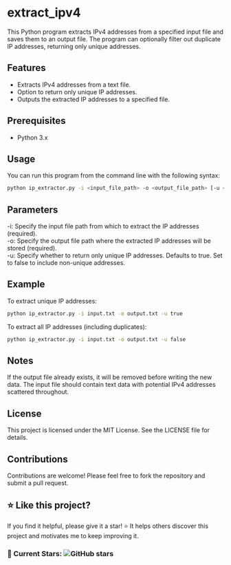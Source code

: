 # extract_ipv4
This Python program extracts IPv4 addresses from a specified input file and saves them to an output file. The program can optionally filter out duplicate IP addresses, returning only unique addresses.

## Features
- Extracts IPv4 addresses from a text file.
- Option to return only unique IP addresses.
- Outputs the extracted IP addresses to a specified file.

## Prerequisites
- Python 3.x

## Usage
You can run this program from the command line with the following syntax:

```bash
python ip_extractor.py -i <input_file_path> -o <output_file_path> [-u <true|false>]
```
## Parameters
-i: Specify the input file path from which to extract the IP addresses (required).<br>
-o: Specify the output file path where the extracted IP addresses will be stored (required).<br>
-u: Specify whether to return only unique IP addresses. Defaults to true. Set to false to include non-unique addresses.

## Example
To extract unique IP addresses:
```bash
python ip_extractor.py -i input.txt -o output.txt -u true
```
To extract all IP addresses (including duplicates):
```bash
python ip_extractor.py -i input.txt -o output.txt -u false
```

## Notes
If the output file already exists, it will be removed before writing the new data.
The input file should contain text data with potential IPv4 addresses scattered throughout.

## License
This project is licensed under the MIT License. See the LICENSE file for details.

## Contributions
Contributions are welcome! Please feel free to fork the repository and submit a pull request.

## ⭐ Like this project?
If you find it helpful, please give it a star! ⭐️ It helps others discover this project and motivates me to keep improving it.

### 🌟 Current Stars: ![GitHub stars](https://img.shields.io/github/stars/ankvv/extract_ipv4?style=social)
